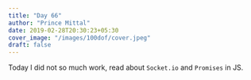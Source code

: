 ```yaml
---
title: "Day 66"
author: "Prince Mittal"
date: 2019-02-28T20:30:23+05:30
cover_image: "/images/100dof/cover.jpeg"
draft: false
---
```


Today I did not so much work, read about `Socket.io` and `Promises` in JS.
